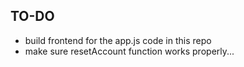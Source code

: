 ## TO-DO 
  * build frontend for the app.js code in this repo 
  * make sure resetAccount function works properly...
  